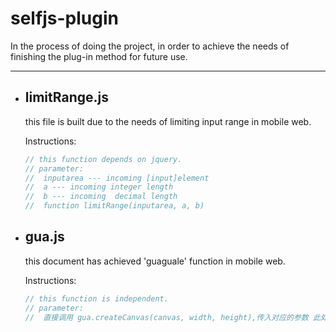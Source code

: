 # selfjs-plugin
In the process of doing the project, in order to achieve the needs of finishing the plug-in method for future use.

-----------------------------------------------------------------------------------------------------------------
- ## limitRange.js

  this file is built due to the needs of limiting input range in mobile web.

  Instructions:
  ```javascript
  // this function depends on jquery.
  // parameter:
  //  inputarea --- incoming [input]element
  //  a --- incoming integer length
  //  b --- incoming  decimal length
  //  function limitRange(inputarea, a, b)
  ```

- ## gua.js

  this document has achieved 'guaguale' function in mobile web.

  Instructions:
  ```javascript
  // this function is independent.
  // parameter:
  //  直接调用 gua.createCanvas(canvas, width, height),传入对应的参数 此处canvas需要element的javascript对象
  ```
